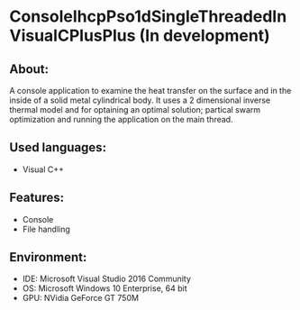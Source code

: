 # ConsoleIhcpPso1dSingleThreadedInVisualCPlusPlus (In development)


About:
------
A console application to examine the heat transfer on the surface and in the inside of a solid metal cylindrical body. It uses a 2 dimensional inverse thermal model and for optaining an optimal solution; partical swarm optimization and running the application on the main thread.


Used languages:
---------------
- Visual C++


Features:
---------
- Console
- File handling


Environment:
------------
- IDE: Microsoft Visual Studio 2016 Community
- OS: Microsoft Windows 10 Enterprise, 64 bit
- GPU: NVidia GeForce GT 750M

